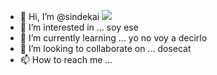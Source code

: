 - 👋 Hi, I’m @sindekai <img src="https://yt3.googleusercontent.com/djEKu_U0rc-KQ237E1gVcapdE8M-er3_WCx1xxv5i_i2-xa-DQ-0RstGzutJAaTYIxgt2BAg3w=s900-c-k-c0x00ffffff-no-rj" with="15">
- 👀 I’m interested in ... soy ese
- 🌱 I’m currently learning ... yo no voy a decirlo
- 💞️ I’m looking to collaborate on ... dosecat
- 📫 How to reach me ...

<!---
sindekai/sindekai is a ✨ special ✨ repository because its `README.md` (this file) appears on your GitHub profile.
You can click the Preview link to take a look at your changes.
--->
